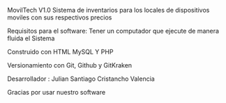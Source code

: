 MovilTech V1.0 
Sistema de inventarios para los locales de dispositivos moviles con sus respectivos precios 

Requisitos para el software: Tener un computador que ejecute de manera fluida el Sistema

Construido con HTML MySQL Y PHP 

Versionamiento con Git, Github y GitKraken 

Desarrollador : Julian Santiago Cristancho Valencia

Gracias por usar nuestro software 